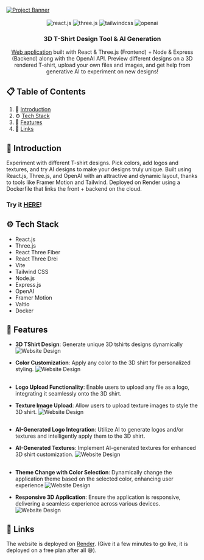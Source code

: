 <div align="c">
  <br />
    <a href="https://react-ai-shirt-designer.onrender.com/" target="_blank">
      <img src="./docs/images/127shots_so.png" alt="Project Banner">
    </a>
  <br />
  </div>
<div align="center">
  <br />
  <div>
    <img src="https://img.shields.io/badge/-React_JS-black?style=for-the-badge&logoColor=white&logo=react&color=61DAFB" alt="react.js" />
    <img src="https://img.shields.io/badge/-Three_JS-black?style=for-the-badge&logoColor=white&logo=threedotjs&color=000000" alt="three.js" />
    <img src="https://img.shields.io/badge/-Tailwind_CSS-black?style=for-the-badge&logoColor=white&logo=tailwindcss&color=06B6D4" alt="tailwindcss" />
    <img src="https://img.shields.io/badge/-openai-black?style=for-the-badge&logoColor=white&logo=openai&color=#412991" alt="openai" />
  </div>

  <h3 align="center">3D T-Shirt Design Tool & AI Generation</h3>

   <div align="center"> <a href="https://react-ai-shirt-designer.onrender.com/"> Web application</a> built with React & Three.js (Frontend) + Node & Express (Backend) along with the OpenAI API. Preview different designs on a 3D rendered T-shirt, upload your own files and images, and get help from generative AI to experiment on new designs! 
    </div>
</div>

## 📋 <a name="table">Table of Contents</a>

1. 🤖 [Introduction](#introduction)
2. ⚙️ [Tech Stack](#tech-stack)
3. 🔋 [Features](#features)
4. 🔗 [Links](#links)


## <a name="introduction">🤖 Introduction</a>

Experiment with different T-shirt designs. Pick colors, add logos and textures, and try AI designs to make your designs truly unique. Built using React.js, Three.js, and OpenAI with an attractive and dynamic layout, thanks to tools like Framer Motion and Tailwind. Deployed on Render using a Dockerfile that links the front + backend on the cloud.

<h3>Try it <a href="https://react-ai-shirt-designer.onrender.com/"> HERE</a>! </h3>


## <a name="tech-stack">⚙️ Tech Stack</a>

- React.js
- Three.js
- React Three Fiber
- React Three Drei
- Vite
- Tailwind CSS
- Node.js
- Express.js
- OpenAI
- Framer Motion
- Valtio
- Docker

## <a name="features">🔋 Features</a>

 - **3D TShirt Design**: Generate unique 3D tshirts designs dynamically
![Website Design](/docs/images/751shots_so.png)


 - **Color Customization**: Apply any color to the 3D shirt for personalized styling.
![Website Design](/docs/images/43shots_so.png)

##

 - **Logo Upload Functionality**: Enable users to upload any file as a logo, integrating it seamlessly onto the 3D shirt.

 - **Texture Image Upload**: Allow users to upload texture images to style the 3D shirt.
![Website Design](/docs/images/512shots_so.png)


##

 - **AI-Generated Logo Integration**: Utilize AI to generate logos and/or textures and intelligently apply them to the 3D shirt.

 - **AI-Generated Textures**: Implement AI-generated textures for enhanced 3D shirt customization.
![Website Design](/docs/images/234shots_so.png)

##

 - **Theme Change with Color Selection**: Dynamically change the application theme based on the selected color, enhancing user experience
![Website Design](/docs/images/498shots_so.png)

 - **Responsive 3D Application**: Ensure the application is responsive, delivering a seamless experience across various devices.
![Website Design](/docs/images/711shots_so.png)





## <a name="links">🔗 Links</a>

The website is deployed on [Render](https://react-ai-shirt-designer.onrender.com/). (Give it a few minutes to go live, it is deployed on a free plan after all 😅).

